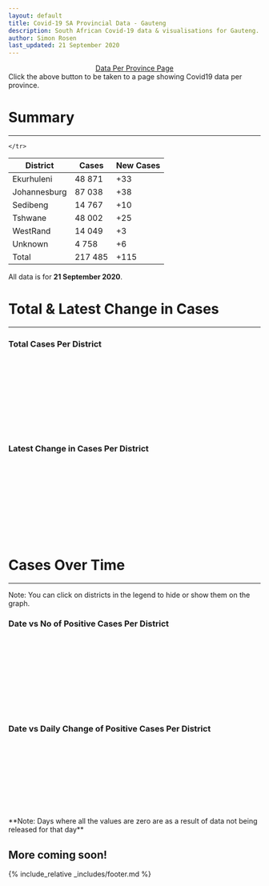 ```yaml
---
layout: default
title: Covid-19 SA Provincial Data - Gauteng
description: South African Covid-19 data & visualisations for Gauteng. <br>Contains data for confirmed cases, tests, recoveries, deaths & active cases.
author: Simon Rosen
last_updated: 21 September 2020
---
```

<center><a href="/provinces" class="btn alt_btn_col">Data Per Province Page</a></center> 
Click the above button to be taken to a page showing Covid19 data per province. 

# Summary
___

<table>
<thead>
	<tr class="header">
		<th>District</th>
		<th>Cases</th>
		<th>New Cases</th>

	</tr>
</thead>
<tbody>
	<tr>
		<td class="index" markdown="span">Ekurhuleni</td>
		<td  markdown="span">48 871</td>
		<td  markdown="span">+33</td>
	</tr>
	<tr>
		<td class="index" markdown="span">Johannesburg</td>
		<td  markdown="span">87 038</td>
		<td  markdown="span">+38</td>
	</tr>
	<tr>
		<td class="index" markdown="span">Sedibeng</td>
		<td  markdown="span">14 767</td>
		<td  markdown="span">+10</td>
	</tr>
	<tr>
		<td class="index" markdown="span">Tshwane</td>
		<td  markdown="span">48 002</td>
		<td  markdown="span">+25</td>
	</tr>
	<tr>
		<td class="index" markdown="span">WestRand</td>
		<td  markdown="span">14 049</td>
		<td  markdown="span">+3</td>
	</tr>
	<tr>
		<td class="index" markdown="span">Unknown</td>
		<td  markdown="span">4 758</td>
		<td  markdown="span">+6</td>
	</tr>
	<tr>
		<td class="index total" markdown="span">Total</td>
		<td class="total" markdown="span">217 485</td>
		<td class="total" markdown="span">+115</td>
	</tr>
</tbody>
</table>

All data is for **21 September 2020**.

# Total & Latest Change in Cases

___

### Total Cases Per District
<div class="iframeDiv" align="center">
    <iframe class="lazy pieChart" data-src="tot_cases_per_district_gp.html" scrolling="no" frameborder="0"></iframe>
</div>

### Latest Change in Cases Per District
<div class="iframeDiv" align="center">
    <iframe class="lazy pieChart" data-src="latest_change_cases_per_district_gp.html" scrolling="no" frameborder="0"></iframe>
</div>

# Cases Over Time

___
Note: You can click on districts in the legend to hide or show them on the graph.
### Date vs No of Positive Cases Per District
<div class="iframeDiv" align="center">
    <iframe class="lazy" data-src="date_vs_cases_per_district_gp.html" scrolling="no" frameborder="0"></iframe>
</div>

### Date vs Daily Change of Positive Cases Per District
<div class="iframeDiv" align="center">
    <iframe class="lazy" data-src="date_vs_daily_cases_per_district_gp.html" scrolling="no" frameborder="0"></iframe>
</div>
**Note: Days where all the values are zero are as a result of data not being released for that day**

## More coming soon!

{% include_relative _includes/footer.md %}